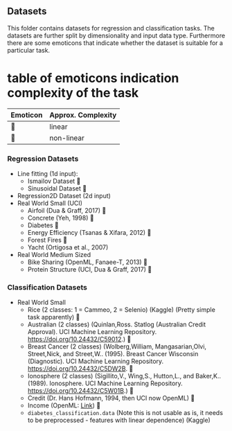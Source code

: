 ## Datasets

This folder contains datasets for regression and classification tasks. The datasets are further split by dimensionality and input data type. Furthermore there are some emoticons that indicate whether the dataset is suitable for a particular task.

# table of emoticons indication complexity of the task
| Emoticon | Approx. Complexity |
|----------|---------|
| 📏 | linear |
| 🥊 | non-linear |



### Regression Datasets

- Line fitting (1d input):
    - Ismailov Dataset 🥊
    - Sinusoidal Dataset 🥊
- Regression2D Dataset (2d input)
- Real World Small (UCI)
    - Airfoil (Dua & Graff, 2017) 🥊
    - Concrete (Yeh, 1998) 🥊
    - Diabetes 📏
    - Energy Efficiency (Tsanas & Xifara, 2012) 🥊
    - Forest Fires 📏
    - Yacht (Ortigosa et al., 2007)
- Real World Medium Sized
    - Bike Sharing (OpenML, Fanaee-T, 2013) 🥊
    - Protein Structure (UCI, Dua & Graff, 2017) 🥊

### Classification Datasets

- Real World Small
    - Rice (2 classes: 1 = Cammeo, 2 = Selenio) (Kaggle) (Pretty simple task apparently) 📏
    - Australian (2 classes) (Quinlan,Ross. Statlog (Australian Credit Approval). UCI Machine Learning Repository. https://doi.org/10.24432/C59012.) 📏
    - Breast Cancer (2 classes) (Wolberg,William, Mangasarian,Olvi, Street,Nick, and Street,W.. (1995). Breast Cancer Wisconsin (Diagnostic). UCI Machine Learning Repository. https://doi.org/10.24432/C5DW2B. 📏
    - Ionosphere (2 classes) (Sigillito,V., Wing,S., Hutton,L., and Baker,K.. (1989). Ionosphere. UCI Machine Learning Repository. https://doi.org/10.24432/C5W01B.) 🥊
    - Credit (Dr. Hans Hofmann, 1994, then UCI now OpenML) 📏
    - Income (OpenML: [Link](https://openml.org/search?type=data&status=active&sort=nr_of_downloads&qualities.NumberOfClasses=%3D_2&qualities.NumberOfInstances=between_1000_10000&id=1590)) 🥊
    - `diabetes_classification.data` (Note this is not usable as is, it needs to be
    preprocessed - features with linear dependence) (Kaggle)
